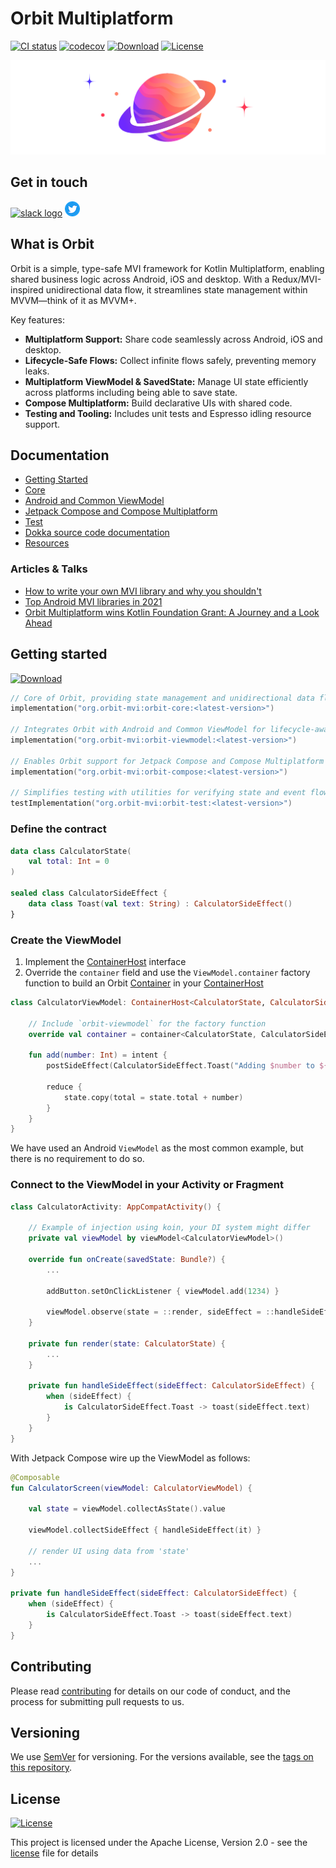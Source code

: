# Orbit Multiplatform

[![CI status](https://github.com/orbit-mvi/orbit-mvi/actions/workflows/build-and-release.yml/badge.svg)](https://github.com/orbit-mvi/orbit-mvi/actions)
[![codecov](https://codecov.io/gh/orbit-mvi/orbit-mvi/branch/main/graph/badge.svg)](https://codecov.io/gh/orbit-mvi/orbit-mvi)
[![Download](https://img.shields.io/maven-central/v/org.orbit-mvi/orbit-core)](https://search.maven.org/artifact/org.orbit-mvi/orbit-core)
[![License](https://img.shields.io/badge/License-Apache%202.0-blue.svg)](LICENSE.md)

![Logo](images/logo.png)

## Get in touch

[![slack logo](images/slack-logo-icon.png)](https://kotlinlang.slack.com/messages/CPM6UMD2P)
[![twitter logo](images/twitter-small.png)](https://twitter.com/orbit_mvi)

## What is Orbit

Orbit is a simple, type-safe MVI framework for Kotlin Multiplatform, enabling
shared business logic across Android, iOS and desktop. With a Redux/MVI-inspired
unidirectional data flow, it streamlines state management within MVVM—think of
it as MVVM+.

Key features:

- **Multiplatform Support:** Share code seamlessly across Android, iOS and
  desktop.
- **Lifecycle-Safe Flows:** Collect infinite flows safely, preventing memory
  leaks.
- **Multiplatform ViewModel & SavedState:** Manage UI state efficiently across
  platforms including being able to save state.
- **Compose Multiplatform:** Build declarative UIs with shared code.
- **Testing and Tooling:** Includes unit tests and Espresso idling resource
  support.

## Documentation

- [Getting Started](https://orbit-mvi.org)
- [Core](https://orbit-mvi.org/Core/)
- [Android and Common ViewModel](https://orbit-mvi.org/ViewModel/)
- [Jetpack Compose and Compose Multiplatform](https://orbit-mvi.org/Compose/)
- [Test](https://orbit-mvi.org/Test/)
- [Dokka source code documentation](https://orbit-mvi.org/dokka/)
- [Resources](https://orbit-mvi.org/resources)

### Articles & Talks

- [How to write your own MVI library and why you shouldn't](https://www.youtube.com/watch?v=E6obYmkkdko)
- [Top Android MVI libraries in 2021](https://appmattus.medium.com/de1afe890f27)
- [Orbit Multiplatform wins Kotlin Foundation Grant: A Journey and a Look Ahead](https://appmattus.medium.com/6b949cf8133e)

## Getting started

[![Download](https://img.shields.io/maven-central/v/org.orbit-mvi/orbit-viewmodel)](https://search.maven.org/artifact/org.orbit-mvi/orbit-viewmodel)

```kotlin
// Core of Orbit, providing state management and unidirectional data flow (multiplatform)
implementation("org.orbit-mvi:orbit-core:<latest-version>")

// Integrates Orbit with Android and Common ViewModel for lifecycle-aware state handling (Android, iOS, desktop)
implementation("org.orbit-mvi:orbit-viewmodel:<latest-version>")

// Enables Orbit support for Jetpack Compose and Compose Multiplatform (Android, iOS, desktop)
implementation("org.orbit-mvi:orbit-compose:<latest-version>")

// Simplifies testing with utilities for verifying state and event flows (multiplatform)
testImplementation("org.orbit-mvi:orbit-test:<latest-version>")
```

### Define the contract

```kotlin
data class CalculatorState(
    val total: Int = 0
)

sealed class CalculatorSideEffect {
    data class Toast(val text: String) : CalculatorSideEffect()
}
```

### Create the ViewModel

1. Implement the
   [ContainerHost](orbit-core/src/commonMain/kotlin/org/orbitmvi/orbit/ContainerHost.kt)
   interface
1. Override the `container` field and use the `ViewModel.container` factory
   function to build an Orbit
   [Container](orbit-core/src/commonMain/kotlin/org/orbitmvi/orbit/Container.kt)
   in your
   [ContainerHost](orbit-core/src/commonMain/kotlin/org/orbitmvi/orbit/ContainerHost.kt)

```kotlin
class CalculatorViewModel: ContainerHost<CalculatorState, CalculatorSideEffect>, ViewModel() {

    // Include `orbit-viewmodel` for the factory function
    override val container = container<CalculatorState, CalculatorSideEffect>(CalculatorState())

    fun add(number: Int) = intent {
        postSideEffect(CalculatorSideEffect.Toast("Adding $number to ${state.total}!"))

        reduce {
            state.copy(total = state.total + number)
        }
    }
}
```

We have used an Android `ViewModel` as the most common example, but there is no
requirement to do so.

### Connect to the ViewModel in your Activity or Fragment

```kotlin
class CalculatorActivity: AppCompatActivity() {

    // Example of injection using koin, your DI system might differ
    private val viewModel by viewModel<CalculatorViewModel>()

    override fun onCreate(savedState: Bundle?) {
        ...

        addButton.setOnClickListener { viewModel.add(1234) }

        viewModel.observe(state = ::render, sideEffect = ::handleSideEffect)
    }

    private fun render(state: CalculatorState) {
        ...
    }

    private fun handleSideEffect(sideEffect: CalculatorSideEffect) {
        when (sideEffect) {
            is CalculatorSideEffect.Toast -> toast(sideEffect.text)
        }
    }
}
```

With Jetpack Compose wire up the ViewModel as follows:

```kotlin
@Composable
fun CalculatorScreen(viewModel: CalculatorViewModel) {

    val state = viewModel.collectAsState().value

    viewModel.collectSideEffect { handleSideEffect(it) }

    // render UI using data from 'state'
    ...
}

private fun handleSideEffect(sideEffect: CalculatorSideEffect) {
    when (sideEffect) {
        is CalculatorSideEffect.Toast -> toast(sideEffect.text)
    }
}
```

## Contributing

Please read [contributing](CONTRIBUTING.md)
for details on our code of conduct, and the process for submitting pull
requests to us.

## Versioning

We use [SemVer](http://semver.org/) for versioning. For the versions
available, see the
[tags on this repository](https://github.com/orbit-mvi/orbit-mvi/tags).

## License

[![License](https://img.shields.io/badge/License-Apache%202.0-blue.svg)](LICENSE.md)

This project is licensed under the Apache License, Version 2.0 - see the
[license](LICENSE.md) file for details
